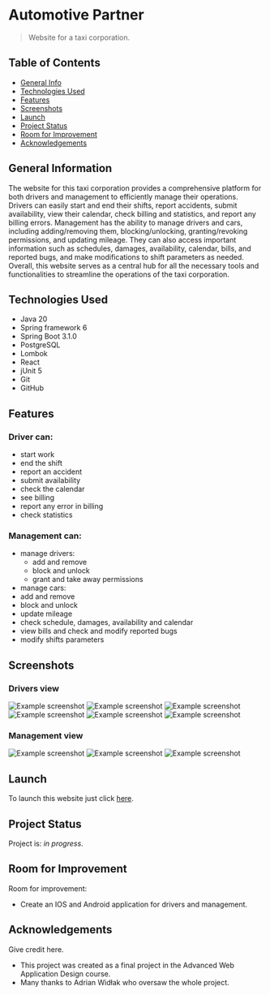 # Automotive Partner

> Website for a taxi corporation.

## Table of Contents

* [General Info](#general-information)
* [Technologies Used](#technologies-used)
* [Features](#features)
* [Screenshots](#screenshots)
* [Launch](#launch)
* [Project Status](#project-status)
* [Room for Improvement](#room-for-improvement)
* [Acknowledgements](#acknowledgements)

## General Information

The website for this taxi corporation provides a comprehensive platform for both drivers and management to efficiently manage their operations. Drivers can easily start and end their shifts, report accidents, submit availability, view their calendar, check billing and statistics, and report any billing errors. Management has the ability to manage drivers and cars, including adding/removing them, blocking/unlocking, granting/revoking permissions, and updating mileage. They can also access important information such as schedules, damages, availability, calendar, bills, and reported bugs, and make modifications to shift parameters as needed. Overall, this website serves as a central hub for all the necessary tools and functionalities to streamline the operations of the taxi corporation.

## Technologies Used

- Java 20
- Spring framework 6
- Spring Boot 3.1.0
- PostgreSQL
- Lombok
- React
- jUnit 5
- Git
- GitHub

## Features

### Driver can:
- start work
- end the shift
- report an accident
- submit availability
- check the calendar
- see billing
- report any error in billing
- check statistics

### Management can:
- manage drivers:
  - add and remove
  - block and unlock
  - grant and take away permissions
 - manage cars:
  - add and remove
  - block and unlock
  - update mileage
- check schedule, damages, availability and calendar
- view bills and check and modify reported bugs
- modify shifts parameters

## Screenshots

### Drivers view

![Example screenshot](./docs/screenshots/login_page.png)
![Example screenshot](./docs/screenshots/start_shift.png)
![Example screenshot](./docs/screenshots/end_shift.png)
![Example screenshot](./docs/screenshots/accident.png)
![Example screenshot](./docs/screenshots/submit_availability.png)
![Example screenshot](./docs/screenshots/calendar.png)

### Management view

![Example screenshot](./docs/screenshots/add_driver.png)
![Example screenshot](./docs/screenshots/add_admin.png)
![Example screenshot](./docs/screenshots/add_car.png)


## Launch

To launch this website just click [here](https://www.automotive-partner.com).

## Project Status

Project is: _in progress_.

## Room for Improvement

Room for improvement:

- Create an IOS and Android application for drivers and management.

## Acknowledgements

Give credit here.

- This project was created as a final project in the Advanced Web Application Design course.
- Many thanks to Adrian Widłak who oversaw the whole project.
